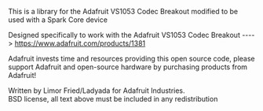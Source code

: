   This is a library for the Adafruit VS1053 Codec Breakout modified to be used with a Spark Core device

  Designed specifically to work with the Adafruit VS1053 Codec Breakout 
  ----> https://www.adafruit.com/products/1381

  Adafruit invests time and resources providing this open source code, 
  please support Adafruit and open-source hardware by purchasing 
  products from Adafruit!

  Written by Limor Fried/Ladyada for Adafruit Industries.  
  BSD license, all text above must be included in any redistribution
